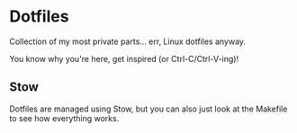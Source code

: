 # Dotfiles

Collection of my most private parts... err, Linux dotfiles anyway.

You know why you're here, get inspired (or Ctrl-C/Ctrl-V-ing)!

## Stow

Dotfiles are managed using Stow, but you can also just look at the Makefile to see how everything works.
